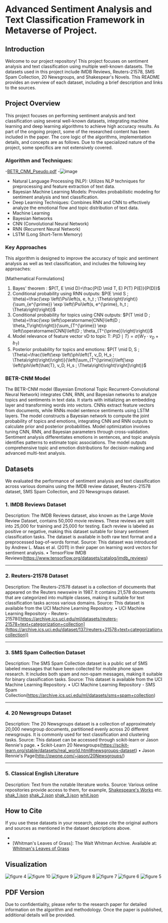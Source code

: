 # Advanced Sentiment Analysis and Text Classification Framework in Metaverse of Project.

## Introduction
Welcome to our project repository! This project focuses on sentiment analysis and text classification using multiple well-known datasets. The datasets used in this project include IMDB Reviews, Reuters-21578, SMS Spam Collection, 20 Newsgroups, and Shakespear's Novels. This README provides an overview of each dataset, including a brief description and links to the sources.

## Project Overview
This project focuses on performing sentiment analysis and text classification using several well-known datasets, integrating machine learning and deep learning algorithms to achieve high accuracy results. As part of the ongoing project, some of the researched content has been included in the paper. The core logic of the algorithms, implementation details, and concepts are as follows. Due to the specialized nature of the project, some specifics are not extensively covered. 

### Algorithm and Techniques:  
-[BETR_CNM_Pseudo.pdf](https://github.com/user-attachments/files/16112305/BETR_CNM_Pseudo.pdf)
-![image](https://github.com/wwpa/Advanced-TS-Analysis/assets/174091478/66659cd1-64c0-47d5-821f-8d04420f89bb)
- Natural Language Processing (NLP): Utilizes NLP techniques for preprocessing and feature extraction of text data.
- Bayesian Machine Learning Models: Provides probabilistic modeling for sentiment analysis and text classification.
- Deep Learning Techniques: Combines RNN and CNN to effectively analyze the emotional flow and topic distribution of text data.
- Machine Learning
- Bayesian Networks
- CNN (Convolutional Neural Network)
- RNN (Recurrent Neural Network)
- LSTM (Long Short-Term Memory)

### Key Approaches
This algorithm is designed to improve the accuracy of topic and sentiment analysis as well as text classification, and includes the following key approaches:

[Mathematical Formulations]
1. Bayes' theorem :
$P(T, E \mid D)=\frac{P(D \mid T, E) P(T) P(E)}{P(D)}$
2. Conditional probability using RNN outputs:
$P(E \mid S ; \theta)=\frac{\exp \left(\Psi\left(s, e, h_t ; \Theta\right)\right)}{\sum_{e^{\prime}} \exp \left(\Psi\left(s, e^{\prime}, h_t ; \Theta\right)\right)}$
3. Conditional probability for topics using CNN outputs:
$P(T \mid D ; \theta)=\frac{\exp \left(\operatorname{CNN}\left(D ; \theta_T\right)\right)}{\sum_{T^{\prime}} \exp \left(\operatorname{CNN}\left(D ; \theta_{T^{\prime}}\right)\right)}$
4. Model relevance of feature vector vD to topic T:
$P(D \mid T)=\sigma\left(W_T \cdot v_D+b_T\right)$
5. Posterior probability for topics and emotions:
$P(T \mid D, S ; \Theta)=\frac{\left(\exp \left(\phi\left(T, v_D, H_s ; \Theta\right)\right)\right)}{\left(\sum_{T^{\prime}}\left[\exp \left(\phi\left(\hat{T}, v_D, H_s ; \Theta\right)\right)\right]\right)}$

### BETR-CNM Model
The BETR-CNM model (Bayesian Emotional Topic Recurrent-Convolutional Neural Network) integrates CNN, RNN, and Bayesian networks to analyze topics and sentiments in text data. 
It starts with initializing an embedding layer and transforming words into vectors. 
CNNs extract feature vectors from documents, while RNNs model sentence sentiments using LSTM layers. 
The model constructs a Bayesian network to compute the joint probability of topics and emotions, integrating CNN and RNN outputs to calculate prior and posterior probabilities. Model optimization involves tuning CNN, RNN, and Bayesian parameters through cross-validation. Sentiment analysis differentiates emotions in sentences, and topic analysis identifies patterns to estimate topic associations. The model outputs comprehensive topic and emotion distributions for decision-making and advanced multi-text analysis.

## Datasets
We evaluated the performance of sentiment analysis and text classification across various domains using the IMDB review dataset, Reuters-21578 dataset, SMS Spam Collection, and 20 Newsgroups dataset.

### 1. IMDB Reviews Dataset
Description: The IMDB Reviews dataset, also known as the Large Movie Review Dataset, contains 50,000 movie reviews. These reviews are split into 25,000 for training and 25,000 for testing. Each review is labeled as positive or negative, making this dataset suitable for binary sentiment classification tasks. The dataset is available in both raw text format and a preprocessed bag-of-words format.
Source: This dataset was introduced by Andrew L. Maas et al. (2011) in their paper on learning word vectors for sentiment analysis.
•	TensorFlow IMDB Reviews(https://www.tensorflow.org/datasets/catalog/imdb_reviews)
________________________________________________________________________________
### 2. Reuters-21578 Dataset
Description: The Reuters-21578 dataset is a collection of documents that appeared on the Reuters newswire in 1987. It contains 21,578 documents that are categorized into multiple classes, making it suitable for text classification tasks across various domains.
Source: This dataset is available from the UCI Machine Learning Repository.
•	UCI Machine Learning Repository - Reuters-21578([https://archive.ics.uci.edu/ml/datasets/reuters-21578+text+categorization+collection](https://archive.ics.uci.edu/dataset/137/reuters+21578+text+categorization+collection))
________________________________________________________________________________
### 3. SMS Spam Collection Dataset
Description: The SMS Spam Collection dataset is a public set of SMS labeled messages that have been collected for mobile phone spam research. It includes both spam and non-spam messages, making it suitable for binary classification tasks.
Source: This dataset is available from the UCI Machine Learning Repository.
•	UCI Machine Learning Repository - SMS Spam Collection(https://archive.ics.uci.edu/ml/datasets/sms+spam+collection)
________________________________________________________________________________
### 4. 20 Newsgroups Dataset
Description: The 20 Newsgroups dataset is a collection of approximately 20,000 newsgroup documents, partitioned evenly across 20 different newsgroups. It is commonly used for text classification and clustering tasks.
Source: This dataset can be accessed through scikit-learn or Jason Rennie's page.
•	Scikit-Learn 20 Newsgroups(https://scikit-learn.org/stable/datasets/real_world.html#newsgroups-dataset)
•	Jason Rennie's Page(http://qwone.com/~jason/20Newsgroups/)
________________________________________________________________________________
### 5. Classical English Literature
Description: Text from the notable literature works.
Source: Various online repositories provide access to them, for example, [Shakespeare's Works] etc.
[shak_1.json](https://github.com/user-attachments/files/16112628/shak_1.json)
[shak_2.json](https://github.com/user-attachments/files/16112634/shak_2.json)
[shak_3.json](https://github.com/user-attachments/files/16112630/shak_3.json)
[whit.json](https://github.com/user-attachments/files/16112631/whit.json)

## How to Cite
If you use these datasets in your research, please cite the original authors and sources as mentioned in the dataset descriptions above.
- [Shakespeare's Works]: (https://www.opensourceshakespeare.org/)
- [Whitman's Leaves of Grass]: The Walt Whitman Archive. Available at: [Whitman's Leaves of Grass](https://www.whitmanarchive.org/published/LG/index.html)

## Visualization
![figure 4](https://github.com/wwpa/Advanced-TS-Analysis/assets/174091478/5b2baace-bf62-4bc3-89a0-cc234c1a4f38)
![figure 10](https://github.com/wwpa/Advanced-TS-Analysis/assets/174091478/e0119bd9-ecc8-4114-ae79-41d8812cd0f7)
![figure 9](https://github.com/wwpa/Advanced-TS-Analysis/assets/174091478/adad03f1-3572-45d9-a28c-5ac7cdd48fb3)
![figure 8](https://github.com/wwpa/Advanced-TS-Analysis/assets/174091478/b5ce9927-12dd-47bf-b4e6-fa5b8bc4924e)
![figure 7](https://github.com/wwpa/Advanced-TS-Analysis/assets/174091478/0a23cf24-5aa8-4efb-a7a1-2db3d962cf89)
![figure 6](https://github.com/wwpa/Advanced-TS-Analysis/assets/174091478/18cde484-20f8-4c1e-83ea-b7e516ced0dd)
![figure 5](https://github.com/wwpa/Advanced-TS-Analysis/assets/174091478/fa744067-c302-4b68-b143-03ed08d7963d)

## PDF Version
Due to confidentiality, please refer to the research paper for detailed information on the algorithm and methodology. Once the paper is published, additional details will be provided.










